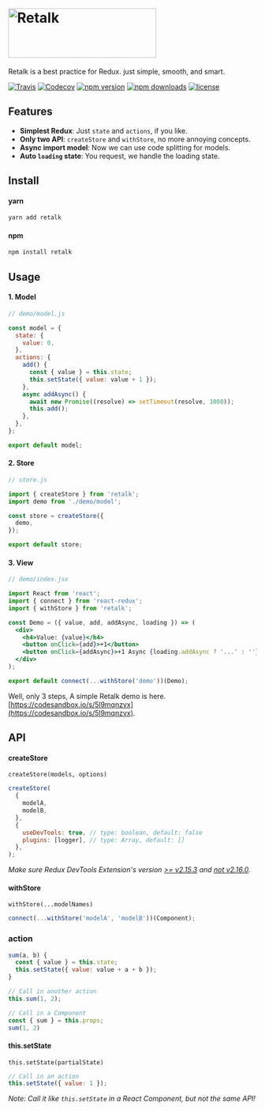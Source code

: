 # <img src="./logo/logo-title.png" height="100" width="300" alt="Retalk">

Retalk is a best practice for Redux. just simple, smooth, and smart.

[![Travis](https://img.shields.io/travis/nanxiaobei/retalk.svg?style=flat-square)](https://travis-ci.org/nanxiaobei/retalk)
[![Codecov](https://img.shields.io/codecov/c/github/nanxiaobei/retalk.svg?style=flat-square)](https://codecov.io/gh/nanxiaobei/retalk)
[![npm version](https://img.shields.io/npm/v/retalk.svg?style=flat-square)](https://www.npmjs.com/package/retalk)
[![npm downloads](https://img.shields.io/npm/dt/retalk.svg?style=flat-square)](http://www.npmtrends.com/retalk)
[![license](https://img.shields.io/github/license/nanxiaobei/retalk.svg?style=flat-square)](https://github.com/nanxiaobei/retalk/blob/master/LICENSE)

## Features

- **Simplest Redux**: Just `state` and `actions`, if you like.
- **Only two API**: `createStore` and `withStore`, no more annoying concepts.
- **Async import model**: Now we can use code splitting for models.
- **Auto `loading` state**: You request, we handle the loading state.

## Install

#### yarn

```bash
yarn add retalk
```

#### npm

```bash
npm install retalk
```

## Usage

#### 1. Model

```js
// demo/model.js

const model = {
  state: {
    value: 0,
  },
  actions: {
    add() {
      const { value } = this.state;
      this.setState({ value: value + 1 });
    },
    async addAsync() {
      await new Promise((resolve) => setTimeout(resolve, 1000));
      this.add();
    },
  },
};

export default model;
```

#### 2. Store

```js
// store.js

import { createStore } from 'retalk';
import demo from './demo/model';

const store = createStore({
  demo,
});

export default store;
```

#### 3. View

```jsx
// demo/index.jsx

import React from 'react';
import { connect } from 'react-redux';
import { withStore } from 'retalk';

const Demo = ({ value, add, addAsync, loading }) => (
  <div>
    <h4>Value: {value}</h4>
    <button onClick={add}>+1</button>
    <button onClick={addAsync}>+1 Async {loading.addAsync ? '...' : ''}</button>
  </div>
);

export default connect(...withStore('demo'))(Demo);
```

Well, only 3 steps, A simple Retalk demo is here. [https://codesandbox.io/s/5l9mqnzvx](https://codesandbox.io/s/5l9mqnzvx).

## API

#### createStore

`createStore(models, options)`

```js
createStore(
  {
    modelA,
    modelB,
  },
  {
    useDevTools: true, // type: boolean, default: false
    plugins: [logger], // type: Array, default: []
  },
);
```

_Make sure Redux DevTools Extension's version [>= v2.15.3](https://github.com/reduxjs/redux/issues/2943) and [not v2.16.0](https://stackoverflow.com/a/53512072/6919133)._

#### withStore

`withStore(...modelNames)`

```js
connect(...withStore('modelA', 'modelB'))(Component);
```

### action

```js
sum(a, b) {
  const { value } = this.state;
  this.setState({ value: value + a + b });
}

// Call in another action
this.sum(1, 2);

// Call in a Component
const { sum } = this.props;
sum(1, 2)
```

#### this.setState

`this.setState(partialState)`

```js
// Call in an action
this.setState({ value: 1 });
```

_Note: Call it like `this.setState` in a React Component, but not the same API!_
